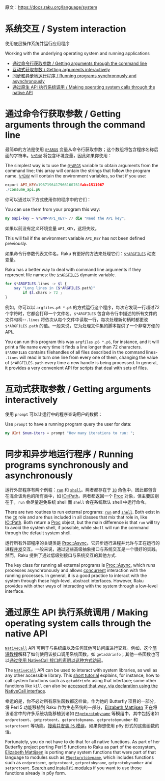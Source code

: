 原文：https://docs.raku.org/language/system

# 系统交互 / System interaction

使用底层操作系统并运行应用程序

Working with the underlying operating system and running applications

<!-- MarkdownTOC -->

- [通过命令行获取参数 / Getting arguments through the command line](#通过命令行获取参数--getting-arguments-through-the-command-line)
- [互动式获取参数 / Getting arguments interactively](#互动式获取参数--getting-arguments-interactively)
- [同步和异步地运行程序 / Running programs synchronously and asynchronously](#同步和异步地运行程序--running-programs-synchronously-and-asynchronously)
- [通过原生 API 执行系统调用 / Making operating system calls through the native API](#通过原生-api-执行系统调用--making-operating-system-calls-through-the-native-api)

<!-- /MarkdownTOC -->

<a id="通过命令行获取参数--getting-arguments-through-the-command-line"></a>
# 通过命令行获取参数 / Getting arguments through the command line

最简单的方法是使用 [`@*ARGS`](https://docs.raku.org/language/variables#%24%2AARGS) 变量从命令行获取参数；这个数组将包含程序名称后面的字符串。[`%*ENV`](https://docs.raku.org/language/variables#Runtime_environment) 将包含环境变量，因此如果你使用：

The simplest way is to use the [`@*ARGS`](https://docs.raku.org/language/variables#%24%2AARGS) variable to obtain arguments from the command line; this array will contain the strings that follow the program name. [`%*ENV`](https://docs.raku.org/language/variables#Runtime_environment) will contain the environment variables, so that if you use:

```Raku
export API_KEY=1967196417966160761fabc1511067
./consume_api.p6
```

你可以通过以下方式使用你的程序中的它们：

You can use them from your program this way:

```Raku
my $api-key = %*ENV<API_KEY> // die "Need the API key";
```

如果以前没有定义环境变量 `API_KEY`，这将失败。

This will fail if the environment variable `API_KEY` has not been defined previously.

如果命令行参数代表文件名，Raku 有更好的方法来处理它们：[`$*ARGFILES`](https://docs.raku.org/language/variables#%24%2AARGFILES) 动态变量。

Raku has a better way to deal with command line arguments if they represent file names: the [`$*ARGFILES`](https://docs.raku.org/language/variables#%24%2AARGFILES) dynamic variable.

```Raku
for $*ARGFILES.lines -> $l {
    say "Long lines in {$*ARGFILES.path}"
        if $l.chars > 72 ;
}
```

例如，你可以以 `argfiles.p6 *.p6` 的方式运行这个程序，每次它发现一行超过72个字符时，它都会打印一个文件名。`$*ARGFILES` 包含命令行中描述的所有文件的文件句柄--`.lines` 将依次从每个文件中读取一行，每次处理新句柄时都更改 `$*ARGFILES.path` 的值。一般来说，它为处理文件集的脚本提供了一个非常方便的 API。

You can run this program this way `argfiles.p6 *.p6`, for instance, and it will print a file name every time it finds a line longer than 72 characters. `$*ARGFILES` contains filehandles of all files described in the command lines- `.lines` will read in turn one line from every one of them, changing the value of `$*ARGFILES.path` every time a new handle is being processed. In general, it provides a very convenient API for scripts that deal with sets of files.

<a id="互动式获取参数--getting-arguments-interactively"></a>
# 互动式获取参数 / Getting arguments interactively

使用 `prompt` 可以让运行中的程序查询用户的数据：

Use `prompt` to have a running program query the user for data:

```Raku
my UInt $num-iters = prompt "How many iterations to run: ";
```

<a id="同步和异步地运行程序--running-programs-synchronously-and-asynchronously"></a>
# 同步和异步地运行程序 / Running programs synchronously and asynchronously

运行外部程序有两个例程：[`run`](https://docs.raku.org/routine/run) 和 [`shell`](https://docs.raku.org/routine/shell)。两者都存在于 [`IO`](https://docs.raku.org/type/IO) 角色中，因此都包含在混合该角色的所有类中，如 [IO::Path](https://docs.raku.org/type/IO::Path)。两者都返回一个 [Proc](https://docs.raku.org/type/Proc) 对象，但主要区别在于，`run` 会尽量避免系统 shell 而 `shell` 会在系统默认 shell 中运行命令。

There are two routines to run external programs: [`run`](https://docs.raku.org/routine/run) and [`shell`](https://docs.raku.org/routine/shell). Both exist in the [`IO`](https://docs.raku.org/type/IO) role and are thus included in all classes that mix that role in, like [IO::Path](https://docs.raku.org/type/IO::Path). Both return a [Proc](https://docs.raku.org/type/Proc) object, but the main difference is that `run` will try to avoid the system shell, if possible, while `shell` will run the command through the default system shell.

运行所有外部程序的关键类是 [Proc::Async](https://docs.raku.org/type/Proc::Async)，它异步运行进程并允许与正在运行的进程[并发](https://docs.raku.org/language/concurrency#Proc::Async)交互。一般来说，通过这些高级抽象接口与系统交互是一个很好的实践。然而，Raku 提供了通过低级别接口与系统交互的其他方式.

The key class for running all external programs is [Proc::Async](https://docs.raku.org/type/Proc::Async), which runs processes asynchronously and allows [concurrent](https://docs.raku.org/language/concurrency#Proc::Async) interaction with the running processes. In general, it is a good practice to interact with the system through these high-level, abstract interfaces. However, Raku provides with other ways of interacting with the system through a low-level interface.

<a id="通过原生-api-执行系统调用--making-operating-system-calls-through-the-native-api"></a>
# 通过原生 API 执行系统调用 / Making operating system calls through the native API

[`NativeCall`](https://docs.raku.org/language/nativecall) API 可用于与系统库以及任何其他可访问库进行交互。例如，这个[简短教程](https://docs.raku.org/language/nativecall#Short_tutorial_on_calling_a_C_function)解释了如何使用该接口调用系统函数，如 `getaddrinfo`；其他一些函数也可以[通过使用 NativeCall 接口的声明以这种方式访问](https://docs.raku.org/language/5to6-perlfunc#kill)。

The [`NativeCall`](https://docs.raku.org/language/nativecall) API can be used to interact with system libraries, as well as any other accessible library. This [short tutorial](https://docs.raku.org/language/nativecall#Short_tutorial_on_calling_a_C_function) explains, for instance, how to call system functions such as `getaddrinfo` using that interface; some other functions like `kill` can also be [accessed that way, via declaration using the NativeCall interface](https://docs.raku.org/language/5to6-perlfunc#kill).

幸运的是，你不必对所有原生函数都这样做。作为她的 Butterfly 项目的一部分，将 Perl 5 功能移植到 Raku 作为生态系统的一部分，[Elizabeth Mattijsen](https://github.com/lizmat) 正在将该语言中的许多系统功能移植到诸如 [`P5getprotobyname`](https://github.com/lizmat/P5getprotobyname) 等模组中，其中包括诸如`endprotoent`、`getprotoent`、`getprotobyname`、`getprotobynumber` 和 `setprotoent` 等功能。[搜索并安装 `P5` 模组](https://modules.perl6.org/search/?q=p5)，如果你想使用 p6y 形式的这些函数的话。

Fortunately, you do not have to do that for all native functions. As part of her Butterfly project porting Perl 5 functions to Raku as part of the ecosystem, [Elizabeth Mattijsen](https://github.com/lizmat) is porting many system functions that were part of that language to modules such as [`P5getprotobyname`](https://github.com/lizmat/P5getprotobyname), which includes functions such as `endprotoent`, `getprotoent`, `getprotobyname`, `getprotobynumber` and `setprotoent`. [Search and install `P5` modules](https://modules.perl6.org/search/?q=p5) if you want to use those functions already in p6y form.
